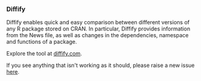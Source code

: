 ### Diffify

Diffify enables quick and easy comparison between different versions of any R package stored on CRAN. In particular, Diffify provides information from the News file, as well as changes in the dependencies, namespace and functions of a package.

Explore the tool at [diffify.com](https://diffify.com/).

If you see anything that isn't working as it should, please raise a new issue [here](https://github.com/jumpingrivers/diffify/issues). 
